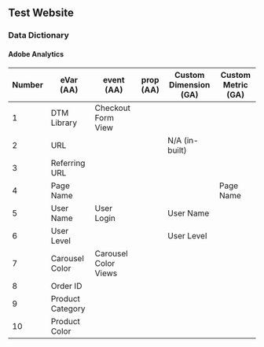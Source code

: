 ## Test Website

### Data Dictionary

#### Adobe Analytics
|Number|eVar (AA)|event (AA)|prop (AA)| Custom Dimension (GA) | Custom Metric (GA)|
|---|---|---|---|---|---|
|1|DTM Library|Checkout Form View| | | |
|2|URL| | |N/A (in-built)| |
|3|Referring URL| | | | |
|4|Page Name| | | |Page Name|
|5|User Name|User Login| |User Name| |
|6|User Level| | | User Level| |
|7|Carousel Color|Carousel Color Views| | | |
|8|Order ID| | | | |
|9|Product Category| | |  | |
|10|Product Color| | | | |
